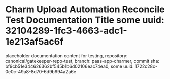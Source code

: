 # Charm Upload Automation Reconcile Test Documentation Title some uuid: 32104289-1fc3-4663-adc1-1e213af5ac6f
 placeholder documentation content for testing,  repository: canonical/gatekeeper-repo-test,  branch: paas-app-charmer,  commit sha: bf9cb51e344626362bf545b1b6d02106eac74ea0,  some uuid: 1722c28c-0e0c-49a8-8d70-6d9b994a2a6e
